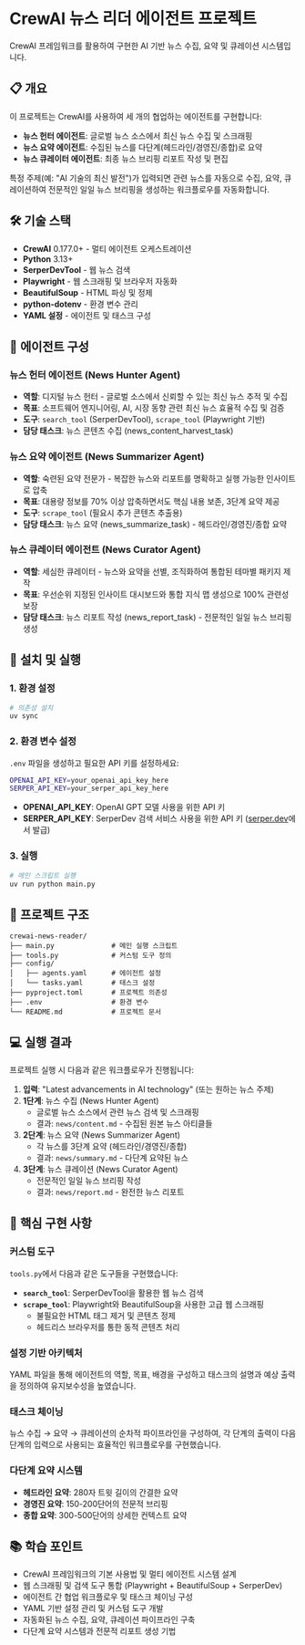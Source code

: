 # CrewAI 뉴스 리더 에이전트 프로젝트

CrewAI 프레임워크를 활용하여 구현한 AI 기반 뉴스 수집, 요약 및 큐레이션 시스템입니다.

## 📋 개요

이 프로젝트는 CrewAI를 사용하여 세 개의 협업하는 에이전트를 구현합니다:

- **뉴스 헌터 에이전트**: 글로벌 뉴스 소스에서 최신 뉴스 수집 및 스크래핑
- **뉴스 요약 에이전트**: 수집된 뉴스를 다단계(헤드라인/경영진/종합)로 요약
- **뉴스 큐레이터 에이전트**: 최종 뉴스 브리핑 리포트 작성 및 편집

특정 주제(예: "AI 기술의 최신 발전")가 입력되면 관련 뉴스를 자동으로 수집, 요약, 큐레이션하여 전문적인 일일 뉴스 브리핑을 생성하는 워크플로우를 자동화합니다.

## 🛠 기술 스택

- **CrewAI** 0.177.0+ - 멀티 에이전트 오케스트레이션
- **Python** 3.13+
- **SerperDevTool** - 웹 뉴스 검색
- **Playwright** - 웹 스크래핑 및 브라우저 자동화
- **BeautifulSoup** - HTML 파싱 및 정제
- **python-dotenv** - 환경 변수 관리
- **YAML 설정** - 에이전트 및 태스크 구성

## 🤖 에이전트 구성

### 뉴스 헌터 에이전트 (News Hunter Agent)

- **역할**: 디지털 뉴스 헌터 - 글로벌 소스에서 신뢰할 수 있는 최신 뉴스 추적 및 수집
- **목표**: 소프트웨어 엔지니어링, AI, 시장 동향 관련 최신 뉴스 효율적 수집 및 검증
- **도구**: `search_tool` (SerperDevTool), `scrape_tool` (Playwright 기반)
- **담당 태스크**: 뉴스 콘텐츠 수집 (news_content_harvest_task)

### 뉴스 요약 에이전트 (News Summarizer Agent)

- **역할**: 숙련된 요약 전문가 - 복잡한 뉴스와 리포트를 명확하고 실행 가능한 인사이트로 압축
- **목표**: 대용량 정보를 70% 이상 압축하면서도 핵심 내용 보존, 3단계 요약 제공
- **도구**: `scrape_tool` (필요시 추가 콘텐츠 추출용)
- **담당 태스크**: 뉴스 요약 (news_summarize_task) - 헤드라인/경영진/종합 요약

### 뉴스 큐레이터 에이전트 (News Curator Agent)

- **역할**: 세심한 큐레이터 - 뉴스와 요약을 선별, 조직화하여 통합된 테마별 패키지 제작
- **목표**: 우선순위 지정된 인사이트 대시보드와 통합 지식 맵 생성으로 100% 관련성 보장
- **담당 태스크**: 뉴스 리포트 작성 (news_report_task) - 전문적인 일일 뉴스 브리핑 생성

## 🚀 설치 및 실행

### 1. 환경 설정

```bash
# 의존성 설치
uv sync
```

### 2. 환경 변수 설정

`.env` 파일을 생성하고 필요한 API 키를 설정하세요:

```bash
OPENAI_API_KEY=your_openai_api_key_here
SERPER_API_KEY=your_serper_api_key_here
```

- **OPENAI_API_KEY**: OpenAI GPT 모델 사용을 위한 API 키
- **SERPER_API_KEY**: SerperDev 검색 서비스 사용을 위한 API 키 ([serper.dev](https://serper.dev)에서 발급)

### 3. 실행

```bash
# 메인 스크립트 실행
uv run python main.py
```

## 📁 프로젝트 구조

```
crewai-news-reader/
├── main.py              # 메인 실행 스크립트
├── tools.py             # 커스텀 도구 정의
├── config/
│   ├── agents.yaml      # 에이전트 설정
│   └── tasks.yaml       # 태스크 설정
├── pyproject.toml       # 프로젝트 의존성
├── .env                 # 환경 변수
└── README.md            # 프로젝트 문서
```

## 💻 실행 결과

프로젝트 실행 시 다음과 같은 워크플로우가 진행됩니다:

1. **입력**: "Latest advancements in AI technology" (또는 원하는 뉴스 주제)
2. **1단계**: 뉴스 수집 (News Hunter Agent)
   - 글로벌 뉴스 소스에서 관련 뉴스 검색 및 스크래핑
   - 결과: `news/content.md` - 수집된 원본 뉴스 아티클들
3. **2단계**: 뉴스 요약 (News Summarizer Agent)
   - 각 뉴스를 3단계 요약 (헤드라인/경영진/종합)
   - 결과: `news/summary.md` - 다단계 요약된 뉴스
4. **3단계**: 뉴스 큐레이션 (News Curator Agent)
   - 전문적인 일일 뉴스 브리핑 작성
   - 결과: `news/report.md` - 완전한 뉴스 리포트

## 🔧 핵심 구현 사항

### 커스텀 도구

`tools.py`에서 다음과 같은 도구들을 구현했습니다:

- **`search_tool`**: SerperDevTool을 활용한 웹 뉴스 검색
- **`scrape_tool`**: Playwright와 BeautifulSoup을 사용한 고급 웹 스크래핑
  - 불필요한 HTML 태그 제거 및 콘텐츠 정제
  - 헤드리스 브라우저를 통한 동적 콘텐츠 처리

### 설정 기반 아키텍처

YAML 파일을 통해 에이전트의 역할, 목표, 배경을 구성하고 태스크의 설명과 예상 출력을 정의하여 유지보수성을 높였습니다.

### 태스크 체이닝

뉴스 수집 → 요약 → 큐레이션의 순차적 파이프라인을 구성하여, 각 단계의 출력이 다음 단계의 입력으로 사용되는 효율적인 워크플로우를 구현했습니다.

### 다단계 요약 시스템

- **헤드라인 요약**: 280자 트윗 길이의 간결한 요약
- **경영진 요약**: 150-200단어의 전문적 브리핑
- **종합 요약**: 300-500단어의 상세한 컨텍스트 요약

## 📚 학습 포인트

- CrewAI 프레임워크의 기본 사용법 및 멀티 에이전트 시스템 설계
- 웹 스크래핑 및 검색 도구 통합 (Playwright + BeautifulSoup + SerperDev)
- 에이전트 간 협업 워크플로우 및 태스크 체이닝 구성
- YAML 기반 설정 관리 및 커스텀 도구 개발
- 자동화된 뉴스 수집, 요약, 큐레이션 파이프라인 구축
- 다단계 요약 시스템과 전문적 리포트 생성 기법
